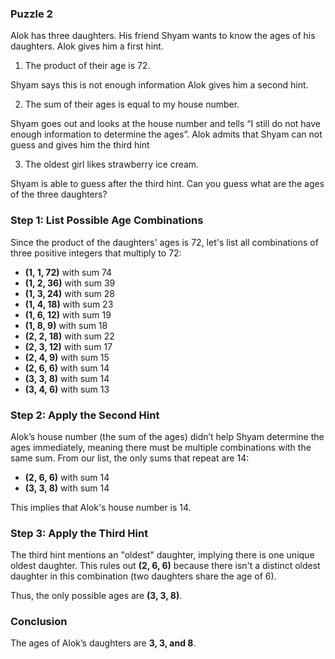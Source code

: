 ### Puzzle 2

Alok has three daughters. His friend Shyam wants to know the ages of his daughters. Alok gives him a first hint. 

1. The product of their age is 72. 

Shyam says this is not enough information Alok gives him a second hint. 

2. The sum of their ages is equal to my house number. 

Shyam goes out and looks at the house number and tells “I still do not have enough information to determine the ages”. 
Alok admits that Shyam can not guess and gives him the third hint 

3. The oldest girl likes strawberry ice cream. 

Shyam is able to guess after the third hint. Can you guess what are the ages of the three daughters? 



### Step 1: List Possible Age Combinations
Since the product of the daughters' ages is 72, let's list all combinations of three positive integers that multiply to 72:

- **(1, 1, 72)** with sum 74
- **(1, 2, 36)** with sum 39
- **(1, 3, 24)** with sum 28
- **(1, 4, 18)** with sum 23
- **(1, 6, 12)** with sum 19
- **(1, 8, 9)** with sum 18
- **(2, 2, 18)** with sum 22
- **(2, 3, 12)** with sum 17
- **(2, 4, 9)** with sum 15
- **(2, 6, 6)** with sum 14
- **(3, 3, 8)** with sum 14
- **(3, 4, 6)** with sum 13

### Step 2: Apply the Second Hint
Alok’s house number (the sum of the ages) didn’t help Shyam determine the ages immediately, meaning there must be multiple combinations with the same sum. From our list, the only sums that repeat are 14:

- **(2, 6, 6)** with sum 14
- **(3, 3, 8)** with sum 14

This implies that Alok's house number is 14.

### Step 3: Apply the Third Hint
The third hint mentions an "oldest" daughter, implying there is one unique oldest daughter. This rules out **(2, 6, 6)** because there isn't a distinct oldest daughter in this combination (two daughters share the age of 6). 

Thus, the only possible ages are **(3, 3, 8)**.

### Conclusion
The ages of Alok’s daughters are **3, 3, and 8**.
